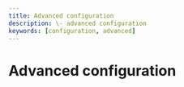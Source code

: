 ```yaml
---
title: Advanced configuration
description: \- advanced configuration
keywords: [configuration, advanced]
---
```


# Advanced configuration
